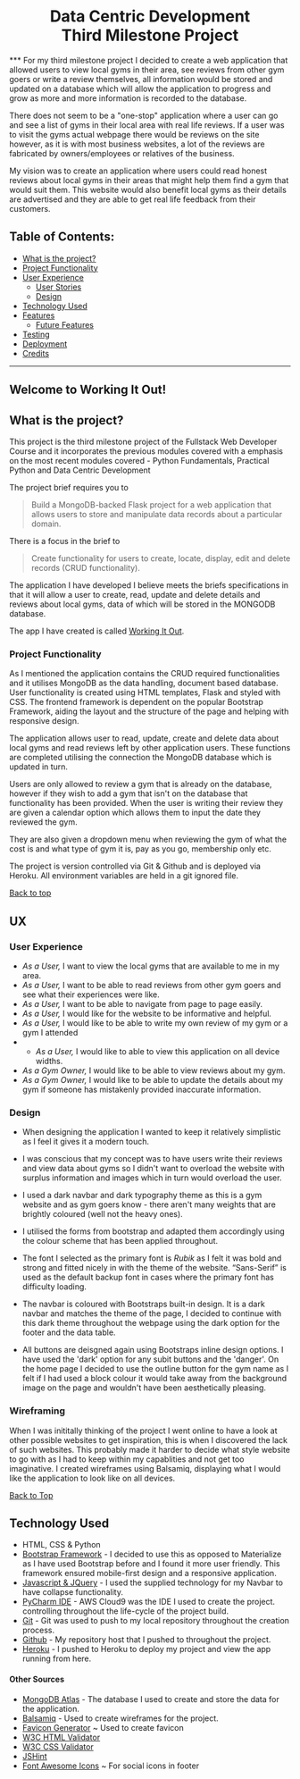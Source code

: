 <h1 align="center">
Data Centric Development
<br> Third Milestone Project
</h1>
***
For my third milestone project I decided to create a web application that allowed users to view local gyms in their area, see reviews from other gym goers or write a review themselves, all information would be stored and updated on a database which will allow the application to progress and grow as more and more information is recorded to the database.

There does not seem to be a "one-stop" application where a user can go and see a list of gyms in their local area with real life reviews. If a user was to visit the gyms actual webpage there would be reviews on the site however, as it is with most business websites, a lot of the reviews are fabricated by owners/employees or relatives of the business.

My vision was to create an application where users could read honest reviews about local gyms in their areas that might help them find a gym that would suit them. This website would also benefit local gyms as their details are advertised and they are able to get real life feedback from their customers.

## Table of Contents:
* [What is the project?](#what-does-it-do-and-what-does-it-need-to-fulfill)
* [Project Functionality](#functionality-of-project)
* [User Experience](#user-experience)
    * [User Stories](#user-stories)
    * [Design](#design)
* [Technology Used](#technology-used)
* [Features](#features)
    * [Future Features](#future-features)
* [Testing](#testing)
* [Deployment](#deployment)
* [Credits](#credits)


***

## Welcome to Working It Out!

## What is the project?

This project is the third milestone project of the Fullstack Web Developer Course and it incorporates the previous modules covered with a emphasis on the most recent modules covered - Python Fundamentals, Practical Python and Data Centric Development

The project brief requires you to 
> Build a MongoDB-backed Flask project for a web application that allows users to store and manipulate data records about a particular domain. <br>

There is a focus in the brief to 

>Create functionality for users to create, locate, display, edit and delete records (CRUD functionality). <br>

The application I have developed I believe meets the briefs specifications in that it  will allow a user to create, read, update and delete details and reviews about local gyms, data of which will be stored in the MONGODB database. <br>

The app I have created is called <a href="">Working It Out</a>.

### Project Functionality
As I mentioned the application contains the CRUD required functionalities and it utilises MongoDB as the data handling, document based database. User functionality is created using HTML templates, Flask and styled with CSS. The frontend framework is dependent on the popular Bootstrap Framework, aiding the layout and the structure of the page and helping with responsive design. 

The application allows user to read, update, create and delete data about local gyms and read reviews left by other application users. These functions are completed utilising the connection the MongoDB database which is updated in turn. 

Users are only allowed to review a gym that is already on the database, however if they wish to add a gym that isn't on the database that functionality has been provided. When the user is writing their review they are given a calendar option which allows them to input the date they reviewed the gym. 

They are also given a dropdown menu when reviewing the gym of what the cost is and what type of gym it is, pay as you go, membership only etc.

The project is version controlled via Git & Github and is deployed via Heroku. All environment variables are held in a git ignored file.

[Back to top](#table-of-contents)

## UX

### User Experience

* *As a  User,* I want to view the local gyms that are available to me in my area.
* *As a  User,*  I want to be able to read reviews from other gym goers and see what their experiences were like.
* *As a  User,* I want to be able to navigate from page to page easily.
* *As a  User,* I would like for the website to be informative and helpful.
* *As a  User,* I would like to be able to write my own review of my gym or a gym I attended
* * *As a  User,* I would like to able to view this application on all device widths.
* *As a  Gym Owner,* I would like to be able to view reviews about my gym.
* *As a  Gym Owner,*  I would like to be able to update the details about my gym if someone has mistakenly provided inaccurate information. 

### Design

- When designing the application I wanted to keep it relatively simplistic as I feel it gives it a modern touch.

- I was conscious that my concept was to have users write their reviews and view data about gyms so I didn't want to overload the website with surplus information and images which in turn would overload the user.

- I used a dark navbar and dark typography theme as this is a gym website and as gym goers know - there aren't many weights that are brightly coloured (well not the heavy ones). 

- I utilised the forms from bootstrap and adapted them accordingly using the colour scheme that has been applied throughout.

- The font I selected as the primary font is *Rubik* as I felt it was bold and strong and fitted nicely in with the theme of the website. “Sans-Serif” is used as the default backup font in cases where the primary font has difficulty loading.
 
- The navbar is coloured with Bootstraps built-in design. It is a dark navbar and matches the theme of the page, I decided to continue with this dark theme throughout the webpage using the dark option for the footer and the data table.

- All buttons are deisgned again using Bootstraps inline design options. I have used the 'dark' option for any subit buttons and the 'danger'. On the home page I decided to use the outline button for the gym name as I felt if I had used a block colour it would take away from the background image on the page and wouldn't have been aesthetically pleasing. 


### Wireframing

When I was inititally thinking of the project I went online to have a look at other possible websites to get inspiration, this is when I discovered the lack of such websites. This probably made it harder to decide what style website to go with as I had to keep within my capablities and not get too imaginative. I created wireframes using Balsamiq, displaying what I would like the application to look like on all devices.

[Back to Top](#table-of-contents)

## Technology Used

* HTML, CSS & Python 
* <a href="https://getbootstrap.com/"> Bootstrap Framework</a> - I decided to use this as opposed to Materialize as I have used Bootstrap before and I found it more user friendly. This framework ensured mobile-first design and a responsive application. 
* <a href="https://getbootstrap.com/docs/4.3/getting-started/introduction/#js">Javascript & JQuery</a> - I used the supplied technology for my Navbar to have collapse functionality.
* <a href="https://www.awseducate.com/student/s/awssite">PyCharm IDE</a> - AWS Cloud9 was the IDE I used to create the project.
controlling throughout the life-cycle of the project build.
* <a href="https://git-scm.com/">Git</a> - Git was used to push to my local repository throughout the creation process.
* <a href="https://github.com/auxfuse/Milestone1">Github</a> - My repository host that I pushed to throughout the project.
* <a href="https://www.heroku.com/">Heroku</a> - I pushed to Heroku to deploy my project and view the app running from here. 

#### Other Sources

* <a href="https://www.mongodb.com/cloud/atlas">MongoDB Atlas</a> - The database I used to create and store the data for the application.
* <a href="https://balsamiq.com/">Balsamiq</a> - Used to create wireframes for the project.
* <a href="https://realfavicongenerator.net/">Favicon Generator</a> ~ Used to create favicon
* <a href="https://validator.w3.org/">W3C HTML Validator</a>
* <a href="https://validator.w3.org/">W3C CSS Validator</a>
* <a href="https://jshint.com/">JSHint</a>
* <a href="https://fontawesome.com/icons?d=gallery">Font Awesome Icons</a> ~ For social icons in footer